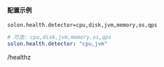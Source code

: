 
#### 配置示例

```properties
solon.health.detector=cpu,disk,jvm,memory,os,qps
```


```yml
# 可选: cpu,disk,jvm,memory,os,qps
solon.health.detector: "cpu,jvm"
```

/healthz